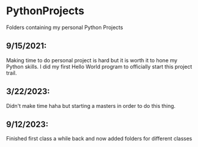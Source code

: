 # PythonProjects
Folders containing my personal Python Projects

9/15/2021:
--------------------------
Making time to do personal project is hard but it is worth it to hone my Python skills. I did my first Hello World program to officially start this
project trail.

3/22/2023:
--------------------------
Didn't make time haha but starting a masters in order to do this thing.

9/12/2023:
--------------------------
Finished first class a while back and now added folders for different classes